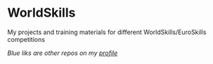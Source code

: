 # WorldSkills

My projects and training materials for different WorldSkills/EuroSkills competitions

*Blue liks are other repos on my [profile](https://github.com/DynoW?tab=repositories)*
